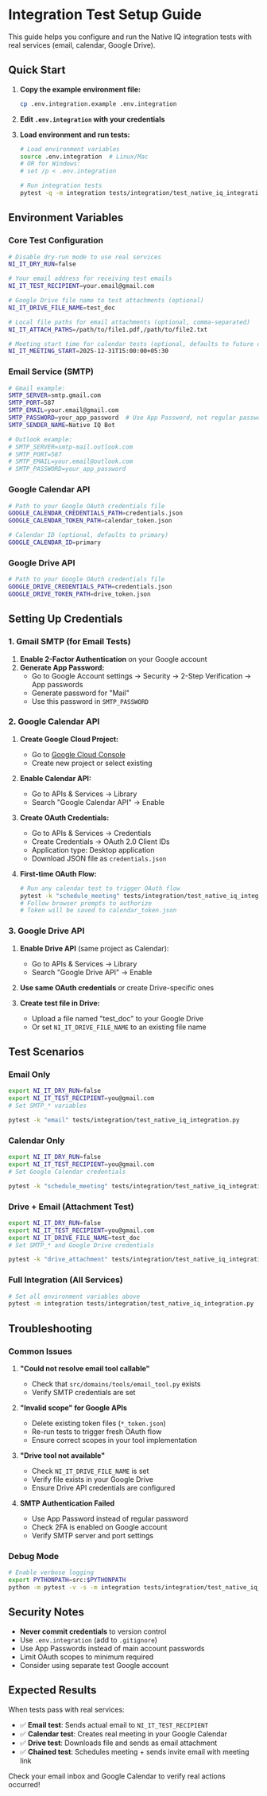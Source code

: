 # Integration Test Setup Guide

This guide helps you configure and run the Native IQ integration tests with real services (email, calendar, Google Drive).

## Quick Start

1. **Copy the example environment file:**
   ```bash
   cp .env.integration.example .env.integration
   ```

2. **Edit `.env.integration` with your credentials**

3. **Load environment and run tests:**
   ```bash
   # Load environment variables
   source .env.integration  # Linux/Mac
   # OR for Windows:
   # set /p < .env.integration

   # Run integration tests
   pytest -q -m integration tests/integration/test_native_iq_integration.py
   ```

## Environment Variables

### Core Test Configuration
```bash
# Disable dry-run mode to use real services
NI_IT_DRY_RUN=false

# Your email address for receiving test emails
NI_IT_TEST_RECIPIENT=your.email@gmail.com

# Google Drive file name to test attachments (optional)
NI_IT_DRIVE_FILE_NAME=test_doc

# Local file paths for email attachments (optional, comma-separated)
NI_IT_ATTACH_PATHS=/path/to/file1.pdf,/path/to/file2.txt

# Meeting start time for calendar tests (optional, defaults to future date)
NI_IT_MEETING_START=2025-12-31T15:00:00+05:30
```

### Email Service (SMTP)
```bash
# Gmail example:
SMTP_SERVER=smtp.gmail.com
SMTP_PORT=587
SMTP_EMAIL=your.email@gmail.com
SMTP_PASSWORD=your_app_password  # Use App Password, not regular password
SMTP_SENDER_NAME=Native IQ Bot

# Outlook example:
# SMTP_SERVER=smtp-mail.outlook.com
# SMTP_PORT=587
# SMTP_EMAIL=your.email@outlook.com
# SMTP_PASSWORD=your_app_password
```

### Google Calendar API
```bash
# Path to your Google OAuth credentials file
GOOGLE_CALENDAR_CREDENTIALS_PATH=credentials.json
GOOGLE_CALENDAR_TOKEN_PATH=calendar_token.json

# Calendar ID (optional, defaults to primary)
GOOGLE_CALENDAR_ID=primary
```

### Google Drive API
```bash
# Path to your Google OAuth credentials file  
GOOGLE_DRIVE_CREDENTIALS_PATH=credentials.json
GOOGLE_DRIVE_TOKEN_PATH=drive_token.json
```

## Setting Up Credentials

### 1. Gmail SMTP (for Email Tests)

1. **Enable 2-Factor Authentication** on your Google account
2. **Generate App Password:**
   - Go to Google Account settings → Security → 2-Step Verification → App passwords
   - Generate password for "Mail"
   - Use this password in `SMTP_PASSWORD`

### 2. Google Calendar API

1. **Create Google Cloud Project:**
   - Go to [Google Cloud Console](https://console.cloud.google.com/)
   - Create new project or select existing

2. **Enable Calendar API:**
   - Go to APIs & Services → Library
   - Search "Google Calendar API" → Enable

3. **Create OAuth Credentials:**
   - Go to APIs & Services → Credentials
   - Create Credentials → OAuth 2.0 Client IDs
   - Application type: Desktop application
   - Download JSON file as `credentials.json`

4. **First-time OAuth Flow:**
   ```bash
   # Run any calendar test to trigger OAuth flow
   pytest -k "schedule_meeting" tests/integration/test_native_iq_integration.py
   # Follow browser prompts to authorize
   # Token will be saved to calendar_token.json
   ```

### 3. Google Drive API

1. **Enable Drive API** (same project as Calendar):
   - Go to APIs & Services → Library  
   - Search "Google Drive API" → Enable

2. **Use same OAuth credentials** or create Drive-specific ones
3. **Create test file in Drive:**
   - Upload a file named "test_doc" to your Google Drive
   - Or set `NI_IT_DRIVE_FILE_NAME` to an existing file name

## Test Scenarios

### Email Only
```bash
export NI_IT_DRY_RUN=false
export NI_IT_TEST_RECIPIENT=you@gmail.com
# Set SMTP_* variables

pytest -k "email" tests/integration/test_native_iq_integration.py
```

### Calendar Only  
```bash
export NI_IT_DRY_RUN=false
export NI_IT_TEST_RECIPIENT=you@gmail.com
# Set Google Calendar credentials

pytest -k "schedule_meeting" tests/integration/test_native_iq_integration.py
```

### Drive + Email (Attachment Test)
```bash
export NI_IT_DRY_RUN=false
export NI_IT_TEST_RECIPIENT=you@gmail.com
export NI_IT_DRIVE_FILE_NAME=test_doc
# Set SMTP_* and Google Drive credentials

pytest -k "drive_attachment" tests/integration/test_native_iq_integration.py
```

### Full Integration (All Services)
```bash
# Set all environment variables above
pytest -m integration tests/integration/test_native_iq_integration.py
```

## Troubleshooting

### Common Issues

1. **"Could not resolve email tool callable"**
   - Check that `src/domains/tools/email_tool.py` exists
   - Verify SMTP credentials are set

2. **"Invalid scope" for Google APIs**
   - Delete existing token files (`*_token.json`)
   - Re-run tests to trigger fresh OAuth flow
   - Ensure correct scopes in your tool implementation

3. **"Drive tool not available"**
   - Check `NI_IT_DRIVE_FILE_NAME` is set
   - Verify file exists in your Google Drive
   - Ensure Drive API credentials are configured

4. **SMTP Authentication Failed**
   - Use App Password instead of regular password
   - Check 2FA is enabled on Google account
   - Verify SMTP server and port settings

### Debug Mode  
```bash
# Enable verbose logging
export PYTHONPATH=src:$PYTHONPATH
python -m pytest -v -s -m integration tests/integration/test_native_iq_integration.py
```

## Security Notes

- **Never commit credentials** to version control
- Use `.env.integration` (add to `.gitignore`)
- Use App Passwords instead of main account passwords
- Limit OAuth scopes to minimum required
- Consider using separate test Google account

## Expected Results

When tests pass with real services:

- ✅ **Email test**: Sends actual email to `NI_IT_TEST_RECIPIENT`
- ✅ **Calendar test**: Creates real meeting in your Google Calendar  
- ✅ **Drive test**: Downloads file and sends as email attachment
- ✅ **Chained test**: Schedules meeting + sends invite email with meeting link

Check your email inbox and Google Calendar to verify real actions occurred!
